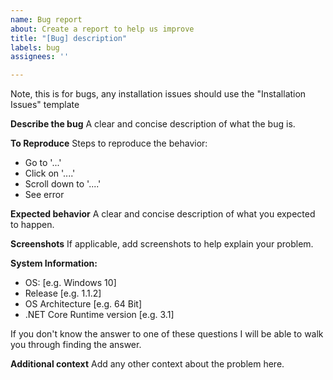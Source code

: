 ```yaml
---
name: Bug report
about: Create a report to help us improve
title: "[Bug] description"
labels: bug
assignees: ''

---
```


Note, this is for bugs, any installation issues should use the "Installation Issues" template

**Describe the bug**
A clear and concise description of what the bug is.

**To Reproduce**
Steps to reproduce the behavior:

- Go to '...'
- Click on '....'
- Scroll down to '....'
- See error

**Expected behavior**
A clear and concise description of what you expected to happen.

**Screenshots**
If applicable, add screenshots to help explain your problem.

**System Information:**
- OS: [e.g. Windows 10]
- Release [e.g. 1.1.2]
- OS Architecture [e.g. 64 Bit]
- .NET Core Runtime version [e.g. 3.1]

If you don't know the answer to one of these questions I will be able to walk you through finding the answer.

**Additional context**
Add any other context about the problem here.
